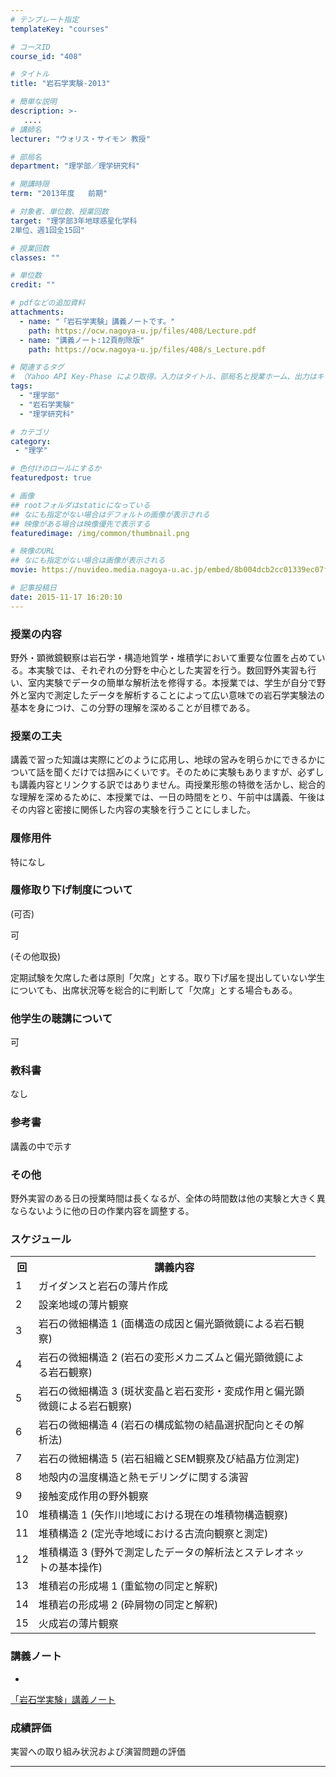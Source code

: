 ```yaml
---
# テンプレート指定
templateKey: "courses"

# コースID
course_id: "408"

# タイトル
title: "岩石学実験-2013"

# 簡単な説明
description: >-
   ....
# 講師名
lecturer: "ウォリス・サイモン 教授"

# 部局名
department: "理学部／理学研究科"

# 開講時限
term: "2013年度	前期"

# 対象者、単位数、授業回数
target: "理学部3年地球惑星化学科
2単位、週1回全15回"

# 授業回数
classes: ""

# 単位数
credit: ""

# pdfなどの追加資料
attachments:
  - name: "「岩石学実験」講義ノートです。" 
    path: https://ocw.nagoya-u.jp/files/408/Lecture.pdf
  - name: "講義ノート:12頁削除版" 
    path: https://ocw.nagoya-u.jp/files/408/s_Lecture.pdf

# 関連するタグ
# （Yahoo API Key-Phase により取得。入力はタイトル、部局名と授業ホーム、出力はキーフレーズ（tags））
tags:
  - "理学部"
  - "岩石学実験"
  - "理学研究科"

# カテゴリ
category:
 - "理学"

# 色付けのロールにするか
featuredpost: true

# 画像
## rootフォルダはstaticになっている
## なにも指定がない場合はデフォルトの画像が表示される
## 映像がある場合は映像優先で表示する
featuredimage: /img/common/thumbnail.png

# 映像のURL
## なにも指定がない場合は画像が表示される
movie: https://nuvideo.media.nagoya-u.ac.jp/embed/8b004dcb2cc01339ec07f4d2e9e4f74b15952494

# 記事投稿日
date: 2015-11-17 16:20:10
---
```


### 授業の内容

野外・顕微鏡観察は岩石学・構造地質学・堆積学において重要な位置を占めている。本実験では、それぞれの分野を中心とした実習を行う。数回野外実習も行い、室内実験でデータの簡単な解析法を修得する。本授業では、学生が自分で野外と室内で測定したデータを解析することによって広い意味での岩石学実験法の基本を身につけ、この分野の理解を深めることが目標である。


### 授業の工夫

講義で習った知識は実際にどのように応用し、地球の営みを明らかにできるかについて話を聞くだけでは掴みにくいです。そのために実験もありますが、必ずしも講義内容とリンクする訳ではありません。両授業形態の特徴を活かし、総合的な理解を深めるために、本授業では、一日の時間をとり、午前中は講義、午後はその内容と密接に関係した内容の実験を行うことにしました。





### 履修用件

特になし

### 履修取り下げ制度について

(可否)


可

(その他取扱)


定期試験を欠席した者は原則「欠席」とする。取り下げ届を提出していない学生についても、出席状況等を総合的に判断して「欠席」とする場合もある。

### 他学生の聴講について

可

### 教科書

なし

### 参考書

講義の中で示す

### その他

野外実習のある日の授業時間は長くなるが、全体の時間数は他の実験と大きく異ならないように他の日の作業内容を調整する。


<h3>スケジュール</h3>

<table class="basic" width="455">
<tr>
<th width="20" class="center">回</th>
<th width="435" class="center">講義内容</th>
</tr>

<tr>
<td width="20" class="center">1</td>
<td width="435">ガイダンスと岩石の薄片作成</td>
</tr>

<tr>
<td width="20" class="center">2</td>
<td width="435">設楽地域の薄片観察</td>
</tr>

<tr>
<td width="20" class="center">3</td>
<td width="435">岩石の微細構造 1 (面構造の成因と偏光顕微鏡による岩石観察)</td>
</tr>

<tr>
<td width="20" class="center">4</td>
<td width="435">岩石の微細構造 2 (岩石の変形メカニズムと偏光顕微鏡による岩石観察)</td>
</tr>

<tr>
<td width="20" class="center">5</td>
<td width="435">岩石の微細構造 3 (斑状変晶と岩石変形・変成作用と偏光顕微鏡による岩石観察)</td>
</tr>

<tr>
<td width="20" class="center">6</td>
<td width="435">岩石の微細構造 4 (岩石の構成鉱物の結晶選択配向とその解析法)</td>
</tr>

<tr>
<td width="20" class="center">7</td>
<td width="435">岩石の微細構造 5 (岩石組織とSEM観察及び結晶方位測定)</td>
</tr>

<tr>
<td width="20" class="center">8</td>
<td width="435">地殻内の温度構造と熱モデリングに関する演習</td>
</tr>

<tr>
<td width="20" class="center">9</td>
<td width="435">接触変成作用の野外観察</td>
</tr>

<tr>
<td width="20" class="center">10</td>
<td width="435">堆積構造 1 (矢作川地域における現在の堆積物構造観察)</td>
</tr>

<tr>
<td width="20" class="center">11</td>
<td width="435">堆積構造 2 (定光寺地域における古流向観察と測定)</td>
</tr>

<tr>
<td width="20" class="center">12</td>
<td width="435">堆積構造 3 (野外で測定したデータの解析法とステレオネットの基本操作)</td>
</tr>

<tr>
<td width="20" class="center">13</td>
<td width="435">堆積岩の形成場 1 (重鉱物の同定と解釈)</td>
</tr>

<tr>
<td width="20" class="center">14</td>
<td width="435">堆積岩の形成場 2 (砕屑物の同定と解釈)</td>
</tr>

<tr>
<td width="20" class="center">15</td>
<td width="435">火成岩の薄片観察</td>
</tr>

</table>


### 講義ノート


-
[「岩石学実験」講義ノート](https://ocw.nagoya-u.jp/files/408/s_Lecture.pdf) 








### 成績評価

実習への取り組み状況および演習問題の評価



-----